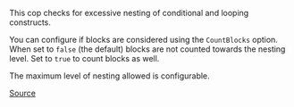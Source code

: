 
This cop checks for excessive nesting of conditional and looping
constructs.

You can configure if blocks are considered using the `CountBlocks`
option. When set to `false` (the default) blocks are not counted
towards the nesting level. Set to `true` to count blocks as well.

The maximum level of nesting allowed is configurable.

[Source](http://www.rubydoc.info/gems/rubocop/RuboCop/Cop/Metrics/BlockNesting)